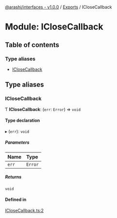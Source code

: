 [@arashi/interfaces - v1.0.0](../README.md) / [Exports](../modules.md) / ICloseCallback

# Module: ICloseCallback

## Table of contents

### Type aliases

- [ICloseCallback](ICloseCallback.md#iclosecallback)

## Type aliases

### ICloseCallback

Ƭ **ICloseCallback**: (`err`: `Error`) => `void`

#### Type declaration

▸ (`err`): `void`

##### Parameters

| Name | Type |
| :------ | :------ |
| `err` | `Error` |

##### Returns

`void`

#### Defined in

[ICloseCallback.ts:2](https://github.com/arashijs/interfaces/blob/5879487/src/ICloseCallback.ts#L2)
